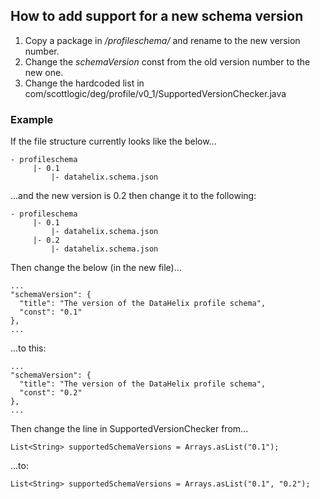 ## How to add support for a new schema version

1. Copy a package in _/profileschema/_ and rename to the new version number.
1. Change the _schemaVersion_ const from the old version number to the new one.
1. Change the hardcoded list in com/scottlogic/deg/profile/v0_1/SupportedVersionChecker.java

### Example
If the file structure currently looks like the below...
```
- profileschema
     |- 0.1
         |- datahelix.schema.json
```
...and the new version is 0.2 then change it to the following:
```
- profileschema
     |- 0.1
         |- datahelix.schema.json
     |- 0.2
         |- datahelix.schema.json
```

Then change the below (in the new file)...
```
...
"schemaVersion": {
  "title": "The version of the DataHelix profile schema",
  "const": "0.1"
},
...
``` 
...to this:
```
...
"schemaVersion": {
  "title": "The version of the DataHelix profile schema",
  "const": "0.2"
},
...
``` 

Then change the line in SupportedVersionChecker from...
```
List<String> supportedSchemaVersions = Arrays.asList("0.1");
```
...to:
```
List<String> supportedSchemaVersions = Arrays.asList("0.1", "0.2");
```
